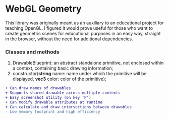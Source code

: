 # WebGL Geometry
This library was originally meant as an auxiliary to an educational project for teaching OpenGL. I figured it would prove useful for those who want to create geometric scenes for educational purposes in an easy way, straight in the browser, without the need for additional dependencies.

### Classes and methods
1. DrawableBlueprint: an abstract standalone primitive, not enclosed within a context, containing basic drawing information;
  1. constructor(**string** name: name under which the primitive will be displayed, **vec3** color: color of the primitive);

```diff
+ Can draw names of drawables
+ Supports shared drawable across multiple contexts
+ Easy screenshot utility (on key 'P')
+ Can modify drawable attributes at runtime
+ Can calculate and draw intersections between drawables
- Low memory footprint and high efficiency
```
